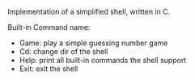 Implementation of a simplified shell, written in C.

Built-in Command name:
- Game: play a simple guessing number game
- Cd: change dir of the shell
- Help: print all built-in commands the shell support
- Exit: exit the shell
